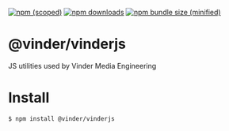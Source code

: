 [![npm (scoped)](https://img.shields.io/npm/v/@vinder/vinderjs.svg)](https://github.com/sizeight/vinderjs)
[![npm downloads](https://img.shields.io/npm/dm/@vinder/vinderjs.svg)](https://github.com/sizeight/vinderjs)
[![npm bundle size (minified)](https://img.shields.io/bundlephobia/min/@vinder/vinderjs.svg)](https://github.com/sizeight/vinderjs)

# @vinder/vinderjs
JS utilities used by Vinder Media Engineering

# Install
```
$ npm install @vinder/vinderjs
```
